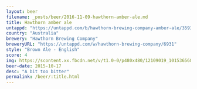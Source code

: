 ```yaml
---
layout: beer
filename: _posts/beer/2016-11-09-hawthorn-amber-ale.md
title: Hawthorn amber ale
untappd: "https://untappd.com/b/hawthorn-brewing-company-amber-ale/35934"
country: "Australia"
brewery: "Hawthorn Brewing Company"
breweryURL: "https://untappd.com/w/hawthorn-brewing-company/6931"
style: "Brown Ale - English"
score: 4
img: https://scontent.xx.fbcdn.net/v/t1.0-0/p480x480/12109019_10153656873578745_8374191481709518736_n.jpg?oh=dc9dd82026318e3782dd1840132662be&oe=5903216E
beer-date: 2015-10-17
desc: "A bit too bitter"
permalink: /beer/:title.html
---
```

